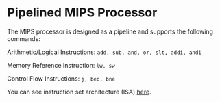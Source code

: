 # Pipelined MIPS Processor
The MIPS processor is designed as a pipeline and supports the following commands:

‫‪Arithmetic/Logical‬‬ ‫‪Instructions:‬‬ ‫‪```add,‬‬ ‫‪sub,‬‬ ‫‪and,‬‬ ‫‪or,‬‬ ‫‪slt,‬‬ ‫‪addi,‬‬ ‫‪andi```

‬‬‫‪Memory‬‬ ‫‪Reference‬‬ ‫‪Instruction:‬‬ ```‫‪lw,‬‬ ‫‪sw```

‫‪Control‬‬ ‫‪Flow‬‬ ‫‪Instructions:‬‬ ```‫‪j,‬‬ ‫‪beq,‬‬ ‫‪bne‬‬```‬

You can see instruction set architecture (ISA) [here](https://github.com/davoudifatemeh/Pipelined-MIPS-Processor/blob/main/Isa04.png).
